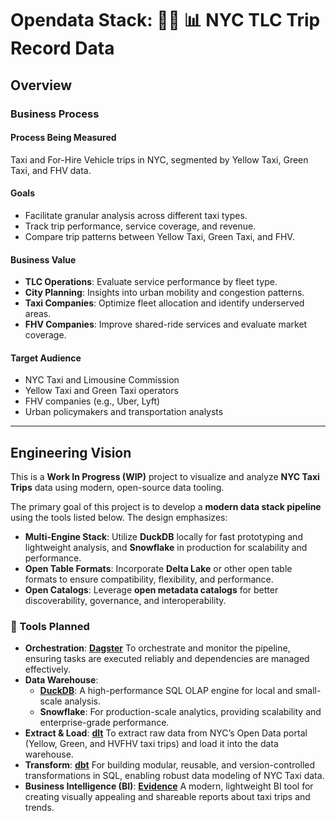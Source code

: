 #  Opendata Stack: 🚕🗽  📊  NYC TLC Trip Record Data

## Overview

### Business Process

#### Process Being Measured
Taxi and For-Hire Vehicle trips in NYC, segmented by Yellow Taxi, Green Taxi, and FHV data.

#### Goals
- Facilitate granular analysis across different taxi types.
- Track trip performance, service coverage, and revenue.
- Compare trip patterns between Yellow Taxi, Green Taxi, and FHV.

#### Business Value
- **TLC Operations**: Evaluate service performance by fleet type.
- **City Planning**: Insights into urban mobility and congestion patterns.
- **Taxi Companies**: Optimize fleet allocation and identify underserved areas.
- **FHV Companies**: Improve shared-ride services and evaluate market coverage.

#### Target Audience
- NYC Taxi and Limousine Commission
- Yellow Taxi and Green Taxi operators
- FHV companies (e.g., Uber, Lyft)
- Urban policymakers and transportation analysts

---

## Engineering Vision

This is a **Work In Progress (WIP)** project to visualize and analyze **NYC Taxi Trips** data using modern, open-source data tooling.

The primary goal of this project is to develop a **modern data stack pipeline** using the tools listed below. The design emphasizes:

- **Multi-Engine Stack**: Utilize **DuckDB** locally for fast prototyping and lightweight analysis, and **Snowflake** in production for scalability and performance.
- **Open Table Formats**: Incorporate **Delta Lake** or other open table formats to ensure compatibility, flexibility, and performance.
- **Open Catalogs**: Leverage **open metadata catalogs** for better discoverability, governance, and interoperability.


### 🧰 Tools Planned

- **Orchestration**: [**Dagster**](https://github.com/dagster-io/dagster) To orchestrate and monitor the pipeline, ensuring tasks are executed reliably and dependencies are managed effectively.
- **Data Warehouse**:
    - [**DuckDB**](https://github.com/duckdb/duckdb): A high-performance SQL OLAP engine for local and small-scale analysis.
    - **Snowflake**: For production-scale analytics, providing scalability and enterprise-grade performance.
- **Extract & Load**: [**dlt**](https://github.com/dlt-hub/dlt) To extract raw data from NYC’s Open Data portal (Yellow, Green, and HVFHV taxi trips) and load it into the data warehouse.
- **Transform**: [**dbt**](https://github.com/dbt-labs/dbt-core) For building modular, reusable, and version-controlled transformations in SQL, enabling robust data modeling of NYC Taxi data.
- **Business Intelligence (BI)**: [**Evidence**](https://github.com/evidence-dev/evidence) A modern, lightweight BI tool for creating visually appealing and shareable reports about taxi trips and trends.
